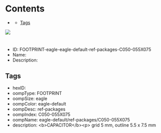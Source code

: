 



Contents
========

* [](#)
	* [Tags](#tags)
  
![][im]
# 

- ID: FOOTPRINT-eagle-eagle-default-ref-packages-C050-055X075
- Name: 
- Description: 

## Tags

- hexID: 
- oompType: FOOTPRINT
- oompSize: eagle
- oompColor: eagle-default
- oompDesc: ref-packages
- oompIndex: C050-055X075
- oompName: eagle-default/ref-packages/C050-055X075
- description: &lt;b&gt;CAPACITOR&lt;/b&gt;&lt;p&gt;&#xD;
grid 5 mm, outline 5.5 x 7.5 mm



[im]: image.png
